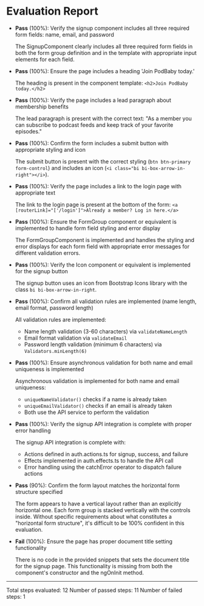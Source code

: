 # Evaluation Report

- **Pass** (100%): Verify the signup component includes all three required form fields: name, email, and password
  
  The SignupComponent clearly includes all three required form fields in both the form group definition and in the template with appropriate input elements for each field.

- **Pass** (100%): Ensure the page includes a heading 'Join PodBaby today.'
  
  The heading is present in the component template: `<h2>Join PodBaby today.</h2>`

- **Pass** (100%): Verify the page includes a lead paragraph about membership benefits
  
  The lead paragraph is present with the correct text: "As a member you can subscribe to podcast feeds and keep track of your favorite episodes."

- **Pass** (100%): Confirm the form includes a submit button with appropriate styling and icon
  
  The submit button is present with the correct styling (`btn btn-primary form-control`) and includes an icon (`<i class="bi bi-box-arrow-in-right"></i>`).

- **Pass** (100%): Verify the page includes a link to the login page with appropriate text
  
  The link to the login page is present at the bottom of the form: `<a [routerLink]="['/login']">Already a member? Log in here.</a>`

- **Pass** (100%): Ensure the FormGroup component or equivalent is implemented to handle form field styling and error display
  
  The FormGroupComponent is implemented and handles the styling and error displays for each form field with appropriate error messages for different validation errors.

- **Pass** (100%): Verify the Icon component or equivalent is implemented for the signup button
  
  The signup button uses an icon from Bootstrap Icons library with the class `bi bi-box-arrow-in-right`.

- **Pass** (100%): Confirm all validation rules are implemented (name length, email format, password length)
  
  All validation rules are implemented:
  - Name length validation (3-60 characters) via `validateNameLength`
  - Email format validation via `validateEmail`
  - Password length validation (minimum 6 characters) via `Validators.minLength(6)`

- **Pass** (100%): Ensure asynchronous validation for both name and email uniqueness is implemented
  
  Asynchronous validation is implemented for both name and email uniqueness:
  - `uniqueNameValidator()` checks if a name is already taken
  - `uniqueEmailValidator()` checks if an email is already taken
  - Both use the API service to perform the validation

- **Pass** (100%): Verify the signup API integration is complete with proper error handling
  
  The signup API integration is complete with:
  - Actions defined in auth.actions.ts for signup, success, and failure
  - Effects implemented in auth.effects.ts to handle the API call
  - Error handling using the catchError operator to dispatch failure actions

- **Pass** (90%): Confirm the form layout matches the horizontal form structure specified
  
  The form appears to have a vertical layout rather than an explicitly horizontal one. Each form group is stacked vertically with the controls inside. Without specific requirements about what constitutes a "horizontal form structure", it's difficult to be 100% confident in this evaluation.

- **Fail** (100%): Ensure the page has proper document title setting functionality
  
  There is no code in the provided snippets that sets the document title for the signup page. This functionality is missing from both the component's constructor and the ngOnInit method.

---

Total steps evaluated: 12
Number of passed steps: 11
Number of failed steps: 1